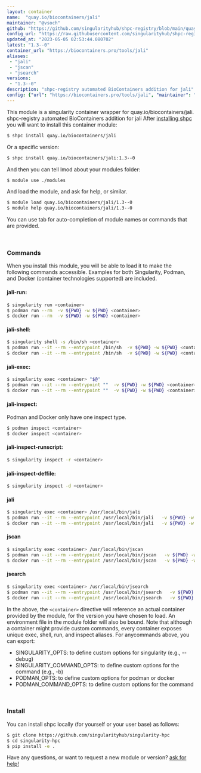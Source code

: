 ```yaml
---
layout: container
name:  "quay.io/biocontainers/jali"
maintainer: "@vsoch"
github: "https://github.com/singularityhub/shpc-registry/blob/main/quay.io/biocontainers/jali/container.yaml"
config_url: "https://raw.githubusercontent.com/singularityhub/shpc-registry/main/quay.io/biocontainers/jali/container.yaml"
updated_at: "2023-05-05 02:53:44.080702"
latest: "1.3--0"
container_url: "https://biocontainers.pro/tools/jali"
aliases:
 - "jali"
 - "jscan"
 - "jsearch"
versions:
 - "1.3--0"
description: "shpc-registry automated BioContainers addition for jali"
config: {"url": "https://biocontainers.pro/tools/jali", "maintainer": "@vsoch", "description": "shpc-registry automated BioContainers addition for jali", "latest": {"1.3--0": "sha256:cf04cf7e161c3a83e8366770c54049ae529a6097e23bd112f0f53bb294ad0430"}, "tags": {"1.3--0": "sha256:cf04cf7e161c3a83e8366770c54049ae529a6097e23bd112f0f53bb294ad0430"}, "docker": "quay.io/biocontainers/jali", "aliases": {"jali": "/usr/local/bin/jali", "jscan": "/usr/local/bin/jscan", "jsearch": "/usr/local/bin/jsearch"}}
---
```


This module is a singularity container wrapper for quay.io/biocontainers/jali.
shpc-registry automated BioContainers addition for jali
After [installing shpc](#install) you will want to install this container module:


```bash
$ shpc install quay.io/biocontainers/jali
```

Or a specific version:

```bash
$ shpc install quay.io/biocontainers/jali:1.3--0
```

And then you can tell lmod about your modules folder:

```bash
$ module use ./modules
```

And load the module, and ask for help, or similar.

```bash
$ module load quay.io/biocontainers/jali/1.3--0
$ module help quay.io/biocontainers/jali/1.3--0
```

You can use tab for auto-completion of module names or commands that are provided.

<br>

### Commands

When you install this module, you will be able to load it to make the following commands accessible.
Examples for both Singularity, Podman, and Docker (container technologies supported) are included.

#### jali-run:

```bash
$ singularity run <container>
$ podman run --rm  -v ${PWD} -w ${PWD} <container>
$ docker run --rm  -v ${PWD} -w ${PWD} <container>
```

#### jali-shell:

```bash
$ singularity shell -s /bin/sh <container>
$ podman run --it --rm --entrypoint /bin/sh  -v ${PWD} -w ${PWD} <container>
$ docker run --it --rm --entrypoint /bin/sh  -v ${PWD} -w ${PWD} <container>
```

#### jali-exec:

```bash
$ singularity exec <container> "$@"
$ podman run --it --rm --entrypoint ""  -v ${PWD} -w ${PWD} <container> "$@"
$ docker run --it --rm --entrypoint ""  -v ${PWD} -w ${PWD} <container> "$@"
```

#### jali-inspect:

Podman and Docker only have one inspect type.

```bash
$ podman inspect <container>
$ docker inspect <container>
```

#### jali-inspect-runscript:

```bash
$ singularity inspect -r <container>
```

#### jali-inspect-deffile:

```bash
$ singularity inspect -d <container>
```


#### jali

```bash
$ singularity exec <container> /usr/local/bin/jali
$ podman run --it --rm --entrypoint /usr/local/bin/jali   -v ${PWD} -w ${PWD} <container> -c " $@"
$ docker run --it --rm --entrypoint /usr/local/bin/jali   -v ${PWD} -w ${PWD} <container> -c " $@"
```


#### jscan

```bash
$ singularity exec <container> /usr/local/bin/jscan
$ podman run --it --rm --entrypoint /usr/local/bin/jscan   -v ${PWD} -w ${PWD} <container> -c " $@"
$ docker run --it --rm --entrypoint /usr/local/bin/jscan   -v ${PWD} -w ${PWD} <container> -c " $@"
```


#### jsearch

```bash
$ singularity exec <container> /usr/local/bin/jsearch
$ podman run --it --rm --entrypoint /usr/local/bin/jsearch   -v ${PWD} -w ${PWD} <container> -c " $@"
$ docker run --it --rm --entrypoint /usr/local/bin/jsearch   -v ${PWD} -w ${PWD} <container> -c " $@"
```



In the above, the `<container>` directive will reference an actual container provided
by the module, for the version you have chosen to load. An environment file in the
module folder will also be bound. Note that although a container
might provide custom commands, every container exposes unique exec, shell, run, and
inspect aliases. For anycommands above, you can export:

 - SINGULARITY_OPTS: to define custom options for singularity (e.g., --debug)
 - SINGULARITY_COMMAND_OPTS: to define custom options for the command (e.g., -b)
 - PODMAN_OPTS: to define custom options for podman or docker
 - PODMAN_COMMAND_OPTS: to define custom options for the command

<br>

### Install

You can install shpc locally (for yourself or your user base) as follows:

```bash
$ git clone https://github.com/singularityhub/singularity-hpc
$ cd singularity-hpc
$ pip install -e .
```

Have any questions, or want to request a new module or version? [ask for help!](https://github.com/singularityhub/singularity-hpc/issues)